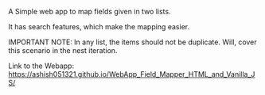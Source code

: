 
A Simple web app to map fields given in two lists.

It has search features, which make the mapping easier.

IMPORTANT NOTE: In any list, the items should not be duplicate. Will, cover this scenario in the nest iteration.

Link to the Webapp: https://ashish051321.github.io/WebApp_Field_Mapper_HTML_and_Vanilla_JS/
